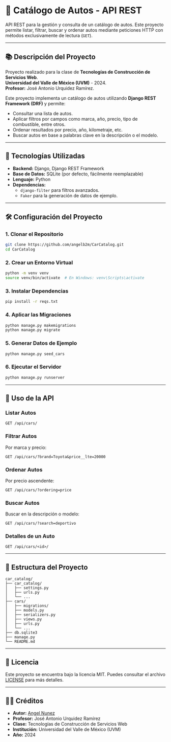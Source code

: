 
# 🚗 **Catálogo de Autos - API REST**

API REST para la gestión y consulta de un catálogo de autos. Este proyecto permite listar, filtrar, buscar y ordenar autos mediante peticiones HTTP con métodos exclusivamente de lectura (`GET`).

---

## 📚 **Descripción del Proyecto**

Proyecto realizado para la clase de **Tecnologías de Construcción de Servicios Web**.  
**Universidad del Valle de México (UVM)** - 2024.  
**Profesor:** José Antonio Urquidez Ramírez.

Este proyecto implementa un catálogo de autos utilizando **Django REST Framework (DRF)** y permite:

- Consultar una lista de autos.
- Aplicar filtros por campos como marca, año, precio, tipo de combustible, entre otros.
- Ordenar resultados por precio, año, kilometraje, etc.
- Buscar autos en base a palabras clave en la descripción o el modelo.

---

## 🚀 **Tecnologías Utilizadas**

- **Backend:** Django, Django REST Framework
- **Base de Datos:** SQLite (por defecto, fácilmente reemplazable)
- **Lenguaje:** Python
- **Dependencias:**
  - `django-filter` para filtros avanzados.
  - `Faker` para la generación de datos de ejemplo.

---

## 🛠️ **Configuración del Proyecto**

### **1. Clonar el Repositorio**
```bash
git clone https://github.com/angelb2m/CarCatalog.git
cd CarCatalog
```

### **2. Crear un Entorno Virtual**
```bash
python -m venv venv
source venv/bin/activate  # En Windows: venv\Scripts\activate
```

### **3. Instalar Dependencias**
```bash
pip install -r reqs.txt
```

### **4. Aplicar las Migraciones**
```bash
python manage.py makemigrations
python manage.py migrate
```

### **5. Generar Datos de Ejemplo**
```bash
python manage.py seed_cars
```

### **6. Ejecutar el Servidor**
```bash
python manage.py runserver
```

---

## 📖 **Uso de la API**

### **Listar Autos**
```http
GET /api/cars/
```

### **Filtrar Autos**
Por marca y precio:
```http
GET /api/cars/?brand=Toyota&price__lte=20000
```

### **Ordenar Autos**
Por precio ascendente:
```http
GET /api/cars/?ordering=price
```

### **Buscar Autos**
Buscar en la descripción o modelo:
```http
GET /api/cars/?search=deportivo
```

### **Detalles de un Auto**
```http
GET /api/cars/<id>/
```

---

## 📂 **Estructura del Proyecto**
```
car_catalog/
├── car_catalog/
│   ├── settings.py
│   ├── urls.py
│   └── ...
├── cars/
│   ├── migrations/
│   ├── models.py
│   ├── serializers.py
│   ├── views.py
│   ├── urls.py
│   └── ...
├── db.sqlite3
├── manage.py
└── README.md
```

---

## 📜 **Licencia**

Este proyecto se encuentra bajo la licencia MIT. Puedes consultar el archivo [LICENSE](LICENSE) para más detalles.

---

## 👨‍🏫 **Créditos**

- **Autor:** [Angel Nunez](https://github.com/angelb2m)
- **Profesor:** José Antonio Urquidez Ramírez  
- **Clase:** Tecnologías de Construcción de Servicios Web  
- **Institución:** Universidad del Valle de México (UVM)  
- **Año:** 2024
